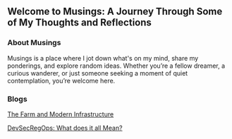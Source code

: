 ## Welcome to Musings: A Journey Through Some of My Thoughts and Reflections

### About Musings
Musings is a place where I jot down what's on my mind, share my ponderings, and explore random ideas. 
Whether you’re a fellow dreamer, a curious wanderer, or just someone seeking a moment of quiet contemplation,
you’re welcome here.

### Blogs
[The Farm and Modern Infrastructure](/assets/TheFarm.md)

[DevSecRegOps:  What does it all Mean?](/assets/DevSecRegOps.md)
